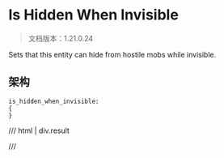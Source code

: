 # Is Hidden When Invisible

> 文档版本：1.21.0.24

Sets that this entity can hide from hostile mobs while invisible.

## 架构

```mcschema
is_hidden_when_invisible:
{
}

```

/// html | div.result

///

